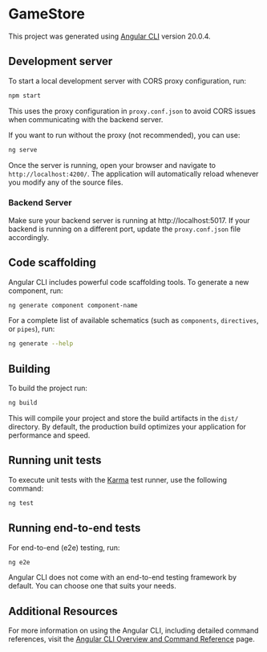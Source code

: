 # GameStore

This project was generated using [Angular CLI](https://github.com/angular/angular-cli) version 20.0.4.

## Development server

To start a local development server with CORS proxy configuration, run:

```bash
npm start
```

This uses the proxy configuration in `proxy.conf.json` to avoid CORS issues when communicating with the backend server.

If you want to run without the proxy (not recommended), you can use:

```bash
ng serve
```

Once the server is running, open your browser and navigate to `http://localhost:4200/`. The application will automatically reload whenever you modify any of the source files.

### Backend Server

Make sure your backend server is running at http://localhost:5017. If your backend is running on a different port, update the `proxy.conf.json` file accordingly.

## Code scaffolding

Angular CLI includes powerful code scaffolding tools. To generate a new component, run:

```bash
ng generate component component-name
```

For a complete list of available schematics (such as `components`, `directives`, or `pipes`), run:

```bash
ng generate --help
```

## Building

To build the project run:

```bash
ng build
```

This will compile your project and store the build artifacts in the `dist/` directory. By default, the production build optimizes your application for performance and speed.

## Running unit tests

To execute unit tests with the [Karma](https://karma-runner.github.io) test runner, use the following command:

```bash
ng test
```

## Running end-to-end tests

For end-to-end (e2e) testing, run:

```bash
ng e2e
```

Angular CLI does not come with an end-to-end testing framework by default. You can choose one that suits your needs.

## Additional Resources

For more information on using the Angular CLI, including detailed command references, visit the [Angular CLI Overview and Command Reference](https://angular.dev/tools/cli) page.
